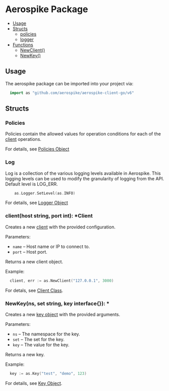 # Aerospike Package

- [Usage](#usage)
- [Structs](#structs)
  - [policies](#Policies)
  - [logger](#logger)
- [Functions](#functions)
  - [NewClient()](#client)
  - [NewKey()](#key)


<a name="usage"></a>
## Usage

The aerospike package can be imported into your project via:

```go
  import as "github.com/aerospike/aerospike-client-go/v6"
```

<a name="structs"></a>
## Structs

<!--
################################################################################
Policies
################################################################################
-->
<a name="Policies"></a>

### Policies

Policies contain the allowed values for operation conditions for each of the [client](client.md) operations.

For details, see [Policies Object](policies.md)


<!--
################################################################################
Log
################################################################################
-->
<a name="Log"></a>

### Log

Log is a collection of the various logging levels available in Aerospike. This logging levels can be used to modify the granularity of logging from the API.
Default level is LOG_ERR.

```go
    as.Logger.SetLevel(as.INFO)
```

For details, see [Logger Object](log.md)

<a name="client"></a>

### client(host string, port int): *Client

Creates a new [client](client.md) with the provided configuration.

Parameters:

- `name` – Host name or IP to connect to.
- `port` – Host port.

Returns a new client object.

Example:

```go
  client, err := as.NewClient("127.0.0.1", 3000)
```

For detals, see [Client Class](client.md).

<!--
################################################################################
key
################################################################################
-->
<a name="key"></a>

### NewKey(ns, set string, key interface{}): *

Creates a new [key object](datamodel.md#key) with the provided arguments.

Parameters:

- `ns` – The namespace for the key.
- `set` – The set for the key.
- `key` – The value for the key.

Returns a new key.

Example:

```go
  key := as.Key("test", "demo", 123)
```

For details, see [Key Object](datamodel.md#key).

